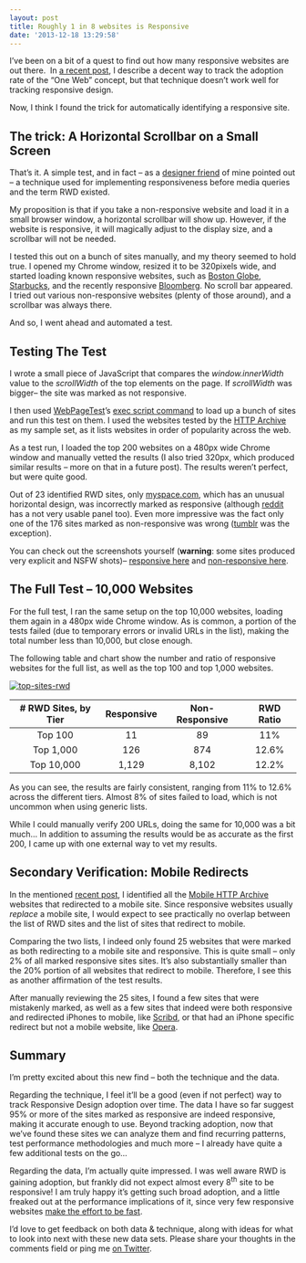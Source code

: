 ```yaml
---
layout: post
title: Roughly 1 in 8 websites is Responsive
date: '2013-12-18 13:29:58'
---
```



I’ve been on a bit of a quest to find out how many responsive websites are out there.  In [a recent post](http://www.guypo.com/rwd-and-one-web-adoption-rates/), I describe a decent way to track the adoption rate of the “One Web” concept, but that technique doesn’t work well for tracking responsive design.

Now, I think I found the trick for automatically identifying a responsive site.


## The trick: A Horizontal Scrollbar on a Small Screen

That’s it. A simple test, and in fact – as a [designer friend](http://www.linkedin.com/in/guiguy) of mine pointed out – a technique used for implementing responsiveness before media queries and the term RWD existed.

My proposition is that if you take a non-responsive website and load it in a small browser window, a horizontal scrollbar will show up. However, if the website is responsive, it will magically adjust to the display size, and a scrollbar will not be needed.

I tested this out on a bunch of sites manually, and my theory seemed to hold true. I opened my Chrome window, resized it to be 320pixels wide, and started loading known responsive websites, such as [Boston Globe](http://www.bostonglobe.com/), [Starbucks](http://www.starbucks.com/), and the recently responsive [Bloomberg](http://www.bloomberg.com/). No scroll bar appeared. I tried out various non-responsive websites (plenty of those around), and a scrollbar was always there.

And so, I went ahead and automated a test.


## Testing The Test

I wrote a small piece of JavaScript that compares the *window.innerWidth* value to the *scrollWidth* of the top elements on the page. If *scrollWidth* was bigger– the site was marked as not responsive.

I then used [WebPageTest](http://www.webpagetest.org/)’s [exec script command](https://sites.google.com/a/webpagetest.org/docs/using-webpagetest/scripting#TOC-exec) to load up a bunch of sites and run this test on them. I used the websites tested by the [HTTP Archive](http://httparchive.org/) as my sample set, as it lists websites in order of popularity across the web.

As a test run, I loaded the top 200 websites on a 480px wide Chrome window and manually vetted the results (I also tried 320px, which produced similar results – more on that in a future post). The results weren’t perfect, but were quite good.

Out of 23 identified RWD sites, only [myspace.com](http://www.myspace.com/), which has an unusual horizontal design, was incorrectly marked as responsive (although [reddit](http://www.reddit.com/) has a not very usable panel too). Even more impressive was the fact only one of the 176 sites marked as non-responsive was wrong ([tumblr](http://tumblr.com/) was the exception).

You can check out the screenshots yourself (**warning**: some sites produced very explicit and NSFW shots)– [responsive here](https://www.dropbox.com/sh/gqcwx3wwhwriohj/VR8MjhVlvi) and [non-responsive here](https://www.dropbox.com/sh/7h5p2jpqa5q57yv/vk0qRoH4be).


## The Full Test – 10,000 Websites

For the full test, I ran the same setup on the top 10,000 websites, loading them again in a 480px wide Chrome window. As is common, a portion of the tests failed (due to temporary errors or invalid URLs in the list), making the total number less than 10,000, but close enough.

The following table and chart show the number and ratio of responsive websites for the full list, as well as the top 100 and top 1,000 websites.

[![top-sites-rwd](http://res.cloudinary.com/guypo-blog/image/upload/v1431082683/top-sites-rwd_tiimfe.jpg)](http://res.cloudinary.com/guypo-blog/image/upload/v1431082683/top-sites-rwd_tiimfe.png)


|# RWD Sites, by Tier  |	Responsive |	Non-Responsive |	RWD Ratio |
|:--------------------:|:-----------:|:---------------:|:----------:|
| Top 100	             | 11 |	89 |	11% |
| Top 1,000	           |	126 |	874 |	12.6% |
| Top 10,000           |	1,129 |	8,102 |	12.2% |

As you can see, the results are fairly consistent, ranging from 11% to 12.6% across the different tiers. Almost 8% of sites failed to load, which is not uncommon when using generic lists.

While I could manually verify 200 URLs, doing the same for 10,000 was a bit much… In addition to assuming the results would be as accurate as the first 200, I came up with one external way to vet my results.


## Secondary Verification: Mobile Redirects

In the mentioned [recent post](http://www.guypo.com/rwd-and-one-web-adoption-rates/), I identified all the [Mobile HTTP Archive](http://mobile.httparchive.org/) websites that redirected to a mobile site. Since responsive websites usually *replace* a mobile site, I would expect to see practically no overlap between the list of RWD sites and the list of sites that redirect to mobile.

Comparing the two lists, I indeed only found 25 websites that were marked as both redirecting to a mobile site and responsive. This is quite small – only 2% of all marked responsive sites sites. It’s also substantially smaller than the 20% portion of all websites that redirect to mobile. Therefore, I see this as another affirmation of the test results.

After manually reviewing the 25 sites, I found a few sites that were mistakenly marked, as well as a few sites that indeed were both responsive and redirected iPhones to mobile, like [Scribd](http://www.scribd.com/), or that had an iPhone specific redirect but not a mobile website, like [Opera](http://www.opera.com/).


## Summary

I’m pretty excited about this new find – both the technique and the data.

Regarding the technique, I feel it’ll be a good (even if not perfect) way to track Responsive Design adoption over time. The data I have so far suggest 95% or more of the sites marked as responsive are indeed responsive, making it accurate enough to use. Beyond tracking adoption, now that we’ve found these sites we can analyze them and find recurring patterns, test performance methodologies and much more – I already have quite a few additional tests on the go…

Regarding the data, I’m actually quite impressed. I was well aware RWD is gaining adoption, but frankly did not expect almost every 8<sup>th</sup> site to be responsive! I am truly happy it’s getting such broad adoption, and a little freaked out at the performance implications of it, since very few responsive websites [make the effort to be fast](http://www.guypo.com/responsive-web-design-is-bad-for-performance-there-i-said-it/).

I’d love to get feedback on both data & technique, along with ideas for what to look into next with these new data sets. Please share your thoughts in the comments field or ping me [on Twitter](http://twitter.com/guypod/).
